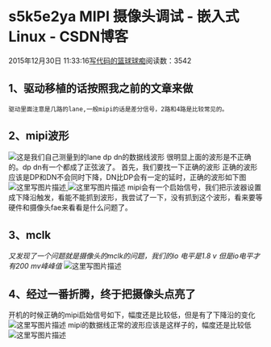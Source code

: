 
# s5k5e2ya MIPI 摄像头调试 - 嵌入式Linux - CSDN博客

2015年12月30日 11:33:16[写代码的篮球球痴](https://me.csdn.net/weiqifa0)阅读数：3542



## 1、驱动移植的话按照我之前的文章来做
`驱动里面注意是几路的lane,一般mipi的话是差分信号，2路和4路是比较常见的。`
## 2、mipi波形
![这是我们自己测量到的lane  dp dn的数据线波形](https://img-blog.csdn.net/20151230112703293)
很明显上面的波形是不正确的。dp dn有一个都成了正弦波了。
首先，我们要找一下正确的波形
正确的波形应该是DP和DN不会同时下降，DN比DP会有一定的延时，正确的波形如下图
![这里写图片描述](https://img-blog.csdn.net/20151230112853223)[ ](https://img-blog.csdn.net/20151230112853223)
![这里写图片描述](https://img-blog.csdn.net/20151230112902659)
mipi会有一个启始信号，我们把示波器设置成下降沿触发，看能不能抓到波形，我尝试了一下，没有抓到这个波形，看来要等硬件和摄像头fae来看看是什么问题了。
## 3、mclk
*又发现了一个问题就是摄像头的mclk的问题，我们的io 电平是1.8 v 但是io电平才有200 mv峰峰值*
![这里写图片描述](https://img-blog.csdn.net/20151230120156736)
## 4、经过一番折腾，终于把摄像头点亮了
开机的时候正确的mipi启始信号如下，幅度还是比较低，但是有了下降沿的变化
![这里写图片描述](https://img-blog.csdn.net/20151230171052801)
mipi的数据线正常的波形应该是这样子的，幅度还是比较低
![这里写图片描述](https://img-blog.csdn.net/20151230171123562)

